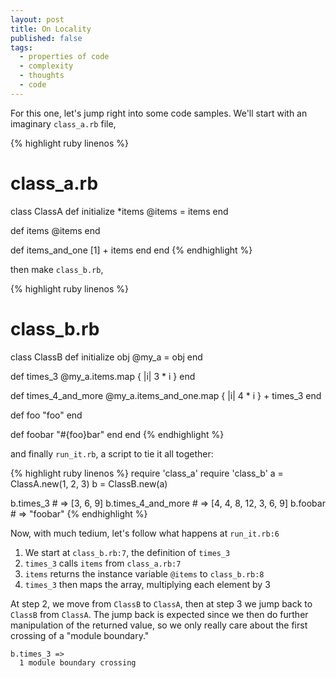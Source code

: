 ```yaml
---
layout: post
title: On Locality
published: false
tags:
  - properties of code
  - complexity
  - thoughts
  - code
---
```

For this one, let's jump right into some code samples. We'll start with an
imaginary `class_a.rb` file,

{% highlight ruby linenos %}
# class_a.rb
class ClassA
  def initialize *items
    @items = items
  end

  def items
    @items
  end

  def items_and_one
    [1] + items
  end
end
{% endhighlight %}

then make `class_b.rb`,

{% highlight ruby linenos %}
# class_b.rb
class ClassB
  def initialize obj
    @my_a = obj
  end

  def times_3
    @my_a.items.map { |i| 3 * i }
  end

  def times_4_and_more
    @my_a.items_and_one.map { |i| 4 * i } +
      times_3
  end

  def foo
    "foo"
  end

  def foobar
    "#{foo}bar"
  end
end
{% endhighlight %}

and finally `run_it.rb`, a script to tie it all together:

{% highlight ruby linenos %}
require 'class_a'
require 'class_b'
a = ClassA.new(1, 2, 3)
b = ClassB.new(a)

b.times_3          # => [3, 6, 9]
b.times_4_and_more # => [4, 4, 8, 12, 3, 6, 9]
b.foobar           # => "foobar"
{% endhighlight %}

Now, with much tedium, let's follow what happens at `run_it.rb:6`

1. We start at `class_b.rb:7`, the definition of `times_3`
2. `times_3` calls `items` from `class_a.rb:7`
3. `items` returns the instance variable `@items` to `class_b.rb:8`
4. `times_3` then maps the array, multiplying each element by 3

At step 2, we move from `ClassB` to `ClassA`, then at step 3 we jump back to
`ClassB` from `ClassA`. The jump back is expected since we then do further
manipulation of the returned value, so we only really care about the first
crossing of a "module boundary."

    b.times_3 =>
      1 module boundary crossing


